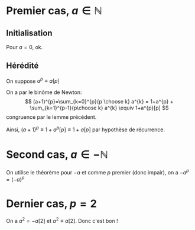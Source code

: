 # Premier cas, $a\in \mathbb{N}$

## Initialisation

Pour $a=0$, ok.

## Hérédité

On suppose $a^{p}\equiv a[p]$

On a par le binôme de Newton:
$$
(a+1)^{p}=\sum_{k=0}^{p}{p \choose k} a^{k} = 1+a^{p} + \sum_{k=1}^{p-1}{p\choose k} a^{k} \equiv 1+a^{p}[p]
$$
congruence par le lemme précédent.

Ainsi, $(a+1)^{p}\equiv 1+a^{p}[p] \equiv 1+a [p]$ par hypothèse de récurrence.

# Second cas, $a\in -\mathbb{N}$

On utilise le théorème pour $-a$ et comme $p$ premier (donc impair), on a $-a^{p}=(-a)^{p}$

# Dernier cas, $p=2$

On a $a^{2}=-a[2]$ et $a^{2}\equiv a[2]$. Donc c'est bon !


